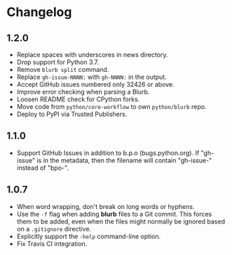 # Changelog

## 1.2.0

- Replace spaces with underscores in news directory.
- Drop support for Python 3.7.
- Remove `blurb split` command.
- Replace `gh-issue-NNNN:` with `gh-NNNN:` in the output.
- Accept GitHub issues numbered only 32426 or above.
- Improve error checking when parsing a Blurb.
- Loosen README check for CPython forks.
- Move code from `python/core-workflow` to own `python/blurb` repo.
- Deploy to PyPI via Trusted Publishers.

## 1.1.0

- Support GitHub Issues in addition to b.p.o (bugs.python.org).
  If "gh-issue" is in the metadata, then the filename will contain
  "gh-issue-<number>" instead of "bpo-".

## 1.0.7

- When word wrapping, don't break on long words or hyphens.
- Use the `-f` flag when adding **blurb** files to a Git
  commit.  This forces them to be added, even when the files
  might normally be ignored based on a `.gitignore` directive.
- Explicitly support the `-help` command-line option.
- Fix Travis CI integration.
